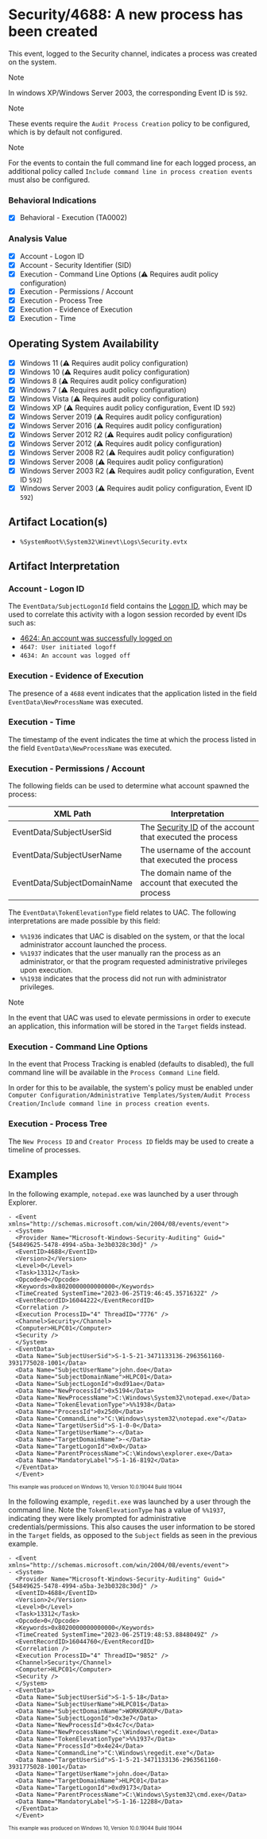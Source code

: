 # Security/4688: A new process has been created
This event, logged to the Security channel, indicates a process was created on the system.

> [!NOTE]  
> In windows XP/Windows Server 2003, the corresponding Event ID is `592`.

> [!NOTE]  
>  These events require the `Audit Process Creation` policy to be configured, which is by default not configured. 

> [!NOTE]  
>  For the events to contain the full command line for each logged process, an additional policy called `Include command line in process creation events` must also be configured. 

### Behavioral Indications
 - [x] Behavioral - Execution (TA0002)

### Analysis Value
 - [x] Account - Logon ID
 - [x] Account - Security Identifier (SID)
 - [x] Execution - Command Line Options (⚠️ Requires audit policy configuration)
 - [x] Execution - Permissions / Account
 - [x] Execution - Process Tree
 - [x] Execution - Evidence of Execution
 - [x] Execution - Time

## Operating System Availability
 - [x] Windows 11 (⚠️ Requires audit policy configuration)
 - [x] Windows 10 (⚠️ Requires audit policy configuration)
 - [x] Windows 8 (⚠️ Requires audit policy configuration)
 - [x] Windows 7 (⚠️ Requires audit policy configuration)
 - [x] Windows Vista (⚠️ Requires audit policy configuration)
 - [x] Windows XP (⚠️ Requires audit policy configuration, Event ID `592`)
 - [x] Windows Server 2019 (⚠️ Requires audit policy configuration)
 - [x] Windows Server 2016 (⚠️ Requires audit policy configuration)
 - [x] Windows Server 2012 R2 (⚠️ Requires audit policy configuration)
 - [x] Windows Server 2012 (⚠️ Requires audit policy configuration)
 - [x] Windows Server 2008 R2 (⚠️ Requires audit policy configuration)
 - [x] Windows Server 2008 (⚠️ Requires audit policy configuration)
 - [x] Windows Server 2003 R2 (⚠️ Requires audit policy configuration, Event ID `592`)
 - [x] Windows Server 2003 (⚠️ Requires audit policy configuration, Event ID `592`)

## Artifact Location(s)
- `%SystemRoot%\System32\Winevt\Logs\Security.evtx`

## Artifact Interpretation

### Account - Logon ID
The `EventData/SubjectLogonId` field contains the [Logon ID](/README.md/#account---logon-id), which may be used to correlate this activity with a logon session recorded by event IDs such as:

 - [4624: An account was successfully logged on](/account/evtx-4624-successful-logon.md)
 - `4647: User initiated logoff `
 - `4634: An account was logged off `

### Execution - Evidence of Execution
The presence of a `4688` event indicates that the application listed in the field `EventData\NewProcessName` was executed. 

### Execution - Time
The timestamp of the event indicates the time at which the process listed in the field `EventData\NewProcessName` was executed.

### Execution - Permissions / Account
The following fields can be used to determine what account spawned the process:

| XML Path                  | Interpretation                                                            |
| ------------------------- | ------------------------------------------------------------------------- |
| EventData/SubjectUserSid | The [Security ID](/README.md/#account---security-identifier-sid) of the account that executed the process |
| EventData/SubjectUserName | The username of the account that executed the process |
| EventData/SubjectDomainName | The domain name of the account that executed the process |

The `EventData\TokenElevationType` field relates to UAC. The following interpretations are made possible by this field:

 - `%%1936` indicates that UAC is disabled on the system, or that the local administrator account launched the process.
 - `%%1937` indicates that the user manually ran the process as an administrator, or that the program requested administrative privileges upon execution.
 - `%%1938` indicates that the process did not run with administrator privileges. 

> [!NOTE]  
>  In the event that UAC was used to elevate permissions in order to execute an application, this information will be stored in the `Target` fields instead. 

### Execution - Command Line Options
In the event that Process Tracking is enabled (defaults to disabled), the full command line will be available in the `Process Command Line` field. 

In order for this to be available, the system's policy must be enabled under `Computer Configuration/Administrative Templates/System/Audit Process Creation/Include command line in process creation events`.

### Execution - Process Tree
The `New Process ID` and `Creator Process ID` fields may be used to create a timeline of processes.

## Examples
In the following example, `notepad.exe` was launched by a user through Explorer.

```
- <Event xmlns="http://schemas.microsoft.com/win/2004/08/events/event">
- <System>
  <Provider Name="Microsoft-Windows-Security-Auditing" Guid="{54849625-5478-4994-a5ba-3e3b0328c30d}" /> 
  <EventID>4688</EventID> 
  <Version>2</Version> 
  <Level>0</Level> 
  <Task>13312</Task> 
  <Opcode>0</Opcode> 
  <Keywords>0x8020000000000000</Keywords> 
  <TimeCreated SystemTime="2023-06-25T19:46:45.3571632Z" /> 
  <EventRecordID>16044222</EventRecordID> 
  <Correlation /> 
  <Execution ProcessID="4" ThreadID="7776" /> 
  <Channel>Security</Channel> 
  <Computer>HLPC01</Computer> 
  <Security /> 
  </System>
- <EventData>
  <Data Name="SubjectUserSid">S-1-5-21-3471133136-2963561160-3931775028-1001</Data> 
  <Data Name="SubjectUserName">john.doe</Data> 
  <Data Name="SubjectDomainName">HLPC01</Data> 
  <Data Name="SubjectLogonId">0xd91ae</Data> 
  <Data Name="NewProcessId">0x5194</Data> 
  <Data Name="NewProcessName">C:\Windows\System32\notepad.exe</Data> 
  <Data Name="TokenElevationType">%%1938</Data> 
  <Data Name="ProcessId">0x25d0</Data> 
  <Data Name="CommandLine">"C:\Windows\system32\notepad.exe"</Data> 
  <Data Name="TargetUserSid">S-1-0-0</Data> 
  <Data Name="TargetUserName">-</Data> 
  <Data Name="TargetDomainName">-</Data> 
  <Data Name="TargetLogonId">0x0</Data> 
  <Data Name="ParentProcessName">C:\Windows\explorer.exe</Data> 
  <Data Name="MandatoryLabel">S-1-16-8192</Data> 
  </EventData>
  </Event>
```
<sup><sub>This example was produced on Windows 10, Version 10.0.19044 Build 19044</sub></sup>

In the following example, `regedit.exe` was launched by a user through the command line. Note the `TokenElevationType` has a value of `%%1937`, indicating they were likely prompted for administrative credentials/permissions. This also causes the user information to be stored in the `Target` fields, as opposed to the `Subject` fields as seen in the previous example.
```
- <Event xmlns="http://schemas.microsoft.com/win/2004/08/events/event">
- <System>
  <Provider Name="Microsoft-Windows-Security-Auditing" Guid="{54849625-5478-4994-a5ba-3e3b0328c30d}" /> 
  <EventID>4688</EventID> 
  <Version>2</Version> 
  <Level>0</Level> 
  <Task>13312</Task> 
  <Opcode>0</Opcode> 
  <Keywords>0x8020000000000000</Keywords> 
  <TimeCreated SystemTime="2023-06-25T19:48:53.8848049Z" /> 
  <EventRecordID>16044760</EventRecordID> 
  <Correlation /> 
  <Execution ProcessID="4" ThreadID="9852" /> 
  <Channel>Security</Channel> 
  <Computer>HLPC01</Computer> 
  <Security /> 
  </System>
- <EventData>
  <Data Name="SubjectUserSid">S-1-5-18</Data> 
  <Data Name="SubjectUserName">HLPC01$</Data> 
  <Data Name="SubjectDomainName">WORKGROUP</Data> 
  <Data Name="SubjectLogonId">0x3e7</Data> 
  <Data Name="NewProcessId">0x4c7c</Data> 
  <Data Name="NewProcessName">C:\Windows\regedit.exe</Data> 
  <Data Name="TokenElevationType">%%1937</Data> 
  <Data Name="ProcessId">0x4e24</Data> 
  <Data Name="CommandLine">"C:\Windows\regedit.exe"</Data> 
  <Data Name="TargetUserSid">S-1-5-21-3471133136-2963561160-3931775028-1001</Data> 
  <Data Name="TargetUserName">john.doe</Data> 
  <Data Name="TargetDomainName">HLPC01</Data> 
  <Data Name="TargetLogonId">0xd9173</Data> 
  <Data Name="ParentProcessName">C:\Windows\System32\cmd.exe</Data> 
  <Data Name="MandatoryLabel">S-1-16-12288</Data> 
  </EventData>
  </Event>
```
<sup><sub>This example was produced on Windows 10, Version 10.0.19044 Build 19044</sub></sup>
